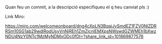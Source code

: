 Quan feu un commit, a la descripció especifiqueu el q heu canviat pls :)

Link Miro:

https://miro.com/welcomeonboard/dng4cXpLN3BqajJvSmdEZ1FZV0NlZDRRSm10SG1ab29wdlRodUsyVnNjREh1ZmZjcnlEMXpsNWswdGZWMEh1bXwzNDU4NzY0NTc1MzMyNDMxODc0fDI=?share_link_id=101669877576

